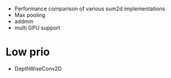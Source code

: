 + Performance comparison of various sum2d implementations
+ Max pooling
+ addmm
+ multi GPU support

# Low prio
+ DepthWiseConv2D